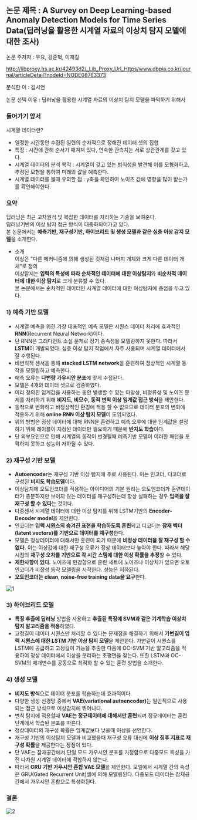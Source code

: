 
## 논문 제목 : A Survey on Deep Learning-based Anomaly Detection Models for Time Series Data(딥러닝을 활용한 시계열 자료의 이상치 탐지 모델에 대한 조사)  

논문 주저자 : 우요, 강준혁, 이재길

http://libproxy.hs.ac.kr/42493d2/_Lib_Proxy_Url_Https/www.dbpia.co.kr/journal/articleDetail?nodeId=NODE08763373

분석한 이 : 김시연

논문 선택 이유 : 딥러닝을 활용한 시계열 자료의 이상치 탐지 모델을 파악하기 위해서
 
### 들어가기 앞서  
  시계열 데이터란? 
  - 일정한 시간동안 수집된 일련의 순차적으로 정해진 데이터 셋의 집합
  - 특징 : 시간에 관해 순서가 매겨져 있다, 연속한 관측치는 서로 상관관계를 갖고 있다.
  - 시계열 데이터의 분석 목적 : 시계열이 갖고 있는 법칙성을 발견해 이를 모형화하고, 추정된 모형을 통하여 미래의 값을 예측한다.
  - 시계열 데이터를 볼때 유의할 점 : y축을 확인하여 노이즈 값에 영향을 많이 받는가를 확인해야한다.

### 요약  
  딥러닝은 최근 고차원적 및 복잡한 데이터를 처리하는 기술을 보여준다.  
  딥러닝기반의 이상 탐지 접근 방식이 대중화되어가고 있다.  
  본 논문에서는 <strong>예측기반, 재구성기반, 하이브리드 및 생성 모델과 같은 심층 이상 감지 모델</strong>을 소개한다.  

+ 소개  
  이상은 "다른 메커니즘에 의해 생성된 것처럼 나머지 개체와 크게 다른 데이터 개체"로 정의  
  이상탐지는 <strong>입력의 특성에 따라 순차적인 데이터에 대한 이상탐지</strong>와 <strong>비순차적 데이터에 대한 이상 탐지</strong>로 크게 분류할 수 있다.  
  본 논문에서는 순차적인 데이터인 시계열 데이터에 대한 이상탐지에 중점을 두고 있다.  
  
  
### 1) 예측 기반 모델 
  - 시계열 예측을 위한 가장 대표적인 예측 모델은 시퀀스 데이터 처리에 효과적인 <strong>RNN</strong>(Recurrent Neural Network)이다.  
  - 단 RNN은 그래디언트 소실 문제로 장기 종속성을 모델링하지 못한다. 따라서 <strong>LSTM</strong>이 개발되었다. 심층 이상 탐지 작업에서 자주 사용되며 시계열 데이터에서 잘 수행된다.
  - 비변칙적 센서을 통해 <strong>stacked LSTM network</strong>을 훈련하여 정상적인 시계열 동작을 모델링하고 예측한다.
  - 예측 오류는 <strong>다변량 가우시안 분포</strong>에 맞게 수집된다.
  -  모델은 4개의 데이터 셋으로 검증하였다. 
  -  미리 정의된 임계값을 사용하는 동안 발생할 수 있는 다양성, 비정류성 및 노이즈 문제를 처리하기 위해 <strong>비지도, 비모수, 동적 변칙 이상 임계값 접근 방식</strong>을 제안한다.
  -  동적으로 변화하고 비정상적인 환경에 적용 할 수 없으므로 데이터 분포의 변화에 적응하기 위해 <strong>online RNN 이상 탐지 모델</strong>이 도입되었다.
  -  위의 방법은 정상 데이터에 대해 RNN을 훈련하고 예측 오류에 대한 임계값을 설정하기 위해 레이블이 지정된 데이터만 필요하기 때문에 <strong>반지도 학습</strong>이다.
  -  단 외부요인으로 인해 시계열의 동작이 변경될때 예측기반 모델이 이러한 패턴을 포팍하지 못하고 성능이 저하될 수 있다.


### 2) 재구성 기반 모델
- <strong>Autoencoder</strong>는 재구성 기반 이상 탐지에 주로 사용된다. 이는 인코더, 디코더로 구성된 <strong>비지도 학습모델</strong>이다.
- 이상탐지에 오토인코더를 적용하는 아이디어의 기본 원리는 오토인코더가 훈련데이터가 충분하지만 보이지 않는 데이터를 재구성하는데 항상 실패하는 경우 <strong>입력을 잘 재구성 할 수 있다</strong>는 것이다.
- 다중센서 시계열 데이터에 대한 이상 탐지를 위해 LSTM기반의 <strong>Encoder-Decoder model</strong>을 제안한다.
- 인코더는 <strong>입력 시퀀스의 숨겨진 표현을 학습하도록 훈련</strong>되고 디코더는 <strong>잠재 벡터(latent vectors)를 기반으로 데이터를 재구성</strong>한다.
- 모델은 정상데이터에 대해서만 훈련이 되기 때문에 <strong>비정상 데이터을 잘 재구성 할 수 없다.</strong> 이는 이상값에 대한 재구성 오류가 정상 데이터보다 높아야 한다. 따라서 해당 시점의 <strong>재구성 오차를 기반으로 각 시간 스템에 대한 이상 확률을 추정</strong>할 수 있다.
- <strong>제한사항이 있다.</strong> 노이즈에 민감함으로 훈련 세트에 노이즈나 이상치가 있으면 오토인코더가 비정성 동작 모델링을 시작한다. 성능은 저하된다.
- <strong>오토인코더는 clean, noise-free training data을 요구</strong>한다.

![1](https://user-images.githubusercontent.com/53909511/128630408-4acd137f-2d4a-4d04-9111-e2e11da838e4.PNG)

### 3) 하이브리드 모델
- <strong>특징 추출에 딥러닝</strong> 방법을 사용하고 <strong>추출된 특징에 SVM과 같은 기계학습 이상치 탐지 알고리즘을 적용</strong>하였다.
- 고정길이 데이터 시퀀스만 처리할 수 있다는 문제점을 해결하기 위해서 <strong>가변길이 입력 시퀀스에 대한 LSTM 기반 이상 탐지 모델</strong>을 제안한다. 가변길이 시퀀스를 LSTM에 공급하고 고정길이 기능을 추출한 다음에 OC-SVM 기반 알고리즘을 적용하여 정상 데이터에서 이상을 분리하는 초평면을 찾는다. 또한 LSTM과 OC-SVM의 매개변수를 공동으로 최적화 할 수 있는 훈련 방법을 소개한다.

### 4) 생성 모델
- <strong>비지도 방식</strong>으로 데이터 분포를 학습하는데 효과적이다.
- 다양한 생성 신경망 중에서 <strong>VAE(variational autoencoder)</strong>는 일반적으로 사용되는 접근 방식으로 이상감지에 뛰어나다.
- 변칙 탐지에 적용할때 <strong>VAE는 정규데이터에 대해서만 훈련</strong>되며 정규데이터는 훈련 단계에서 학습된 분포를 따른다.
- 정상데이터의 재구성 확률은 임계값보다 낮을때 이상을 선언한다.
- 재구성 기반의 이상탐지 모델과 비교했을때 재구성 오류 대신에 <strong>이상 징후 지표로 재구성 확률</strong>을 제공한다는 장점이 있다.
- 단 VAE는 잠재공간에서 단일 모드 가우시안 분포를 가정함으로 다중모드 특성을 가진 다차원 시계열 데이터에 적합하지 않는다.
- 따라서 <strong>GRU 기반 가우시안 혼합 VAE 모델</strong>을 제안한다. 모델에서 시계열 간의 속성은 GRU(Gated Recurrent Unit)셀에 의해 모델링된다. 다중모드 데이터는 잠재공간에서 가우시안 혼합으로 특성화된다.

### 결론  
![2](https://user-images.githubusercontent.com/53909511/128631402-bebe6d12-3e3d-4e6f-a69c-ec2116eb2f76.PNG)

